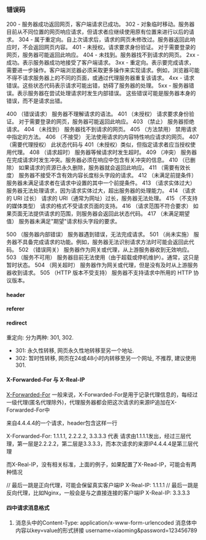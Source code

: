 ### 错误码
200 - 服务器成功返回网页，客户端请求已成功。 
302 - 对象临时移动。服务器目前从不同位置的网页响应请求，但请求者应继续使用原有位置来进行以后的请求。
304 - 属于重定向。自上次请求后，请求的网页未修改过。服务器返回此响应时，不会返回网页内容。
401 - 未授权。请求要求身份验证。 对于需要登录的网页，服务器可能返回此响应。
404 - 未找到。服务器找不到请求的网页。
2xx - 成功。表示服务器成功地接受了客户端请求。
3xx - 重定向。表示要完成请求，需要进一步操作。客户端浏览器必须采取更多操作来实现请求。例如，浏览器可能不得不请求服务器上的不同的页面，或通过代理服务器重复该请求。
4xx - 请求错误。这些状态代码表示请求可能出错，妨碍了服务器的处理。
5xx - 服务器错误。表示服务器在尝试处理请求时发生内部错误。 这些错误可能是服务器本身的错误，而不是请求出错。


400 （错误请求） 服务器不理解请求的语法。
401 （未授权） 请求要求身份验证。 对于需要登录的网页，服务器可能返回此响应。
403 （禁止） 服务器拒绝请求。
404 （未找到） 服务器找不到请求的网页。
405 （方法禁用） 禁用请求中指定的方法。
406 （不接受） 无法使用请求的内容特性响应请求的网页。
407 （需要代理授权） 此状态代码与 401（未授权）类似，但指定请求者应当授权使用代理。
408 （请求超时） 服务器等候请求时发生超时。
409 （冲突） 服务器在完成请求时发生冲突。服务器必须在响应中包含有关冲突的信息。
410 （已删除） 如果请求的资源已永久删除，服务器就会返回此响应。
411 （需要有效长度） 服务器不接受不含有效内容长度标头字段的请求。
412 （未满足前提条件） 服务器未满足请求者在请求中设置的其中一个前提条件。
413 （请求实体过大） 服务器无法处理请求，因为请求实体过大，超出服务器的处理能力。
414 （请求的 URI 过长） 请求的 URI（通常为网址）过长，服务器无法处理。
415 （不支持的媒体类型） 请求的格式不受请求页面的支持。
416 （请求范围不符合要求） 如果页面无法提供请求的范围，则服务器会返回此状态代码。
417 （未满足期望值） 服务器未满足"期望"请求标头字段的要求。

500 （服务器内部错误） 服务器遇到错误，无法完成请求。
501 （尚未实施） 服务器不具备完成请求的功能。例如，服务器无法识别请求方法时可能会返回此代码。
502 （错误网关） 服务器作为网关或代理，从上游服务器收到无效响应。
503 （服务不可用） 服务器目前无法使用（由于超载或停机维护）。通常，这只是暂时状态。
504 （网关超时） 服务器作为网关或代理，但是没有及时从上游服务器收到请求。
505 （HTTP 版本不受支持） 服务器不支持请求中所用的 HTTP 协议版本。





#### header

#### referer

#### redirect
重定向: 分为两种: 301, 302. 
- 301: 永久性转移, 网页永久性地转移至另一个地址. 
- 302: 暂时性转移, 网页在24或48小时内转移至另一个网址, 不推荐, 建议使用301.

#### X-Forwarded-For 与 X-Real-IP
[X-Forwarded-For](https://imququ.com/post/x-forwarded-for-header-in-http.html)
一般来说，X-Forwarded-For是用于记录代理信息的，每经过一级代理(匿名代理除外)，代理服务器都会把这次请求的来源IP追加在X-Forwarded-For中

来自4.4.4.4的一个请求，header包含这样一行

X-Forwarded-For: 1.1.1.1, 2.2.2.2, 3.3.3.3
代表 请求由1.1.1.1发出，经过三层代理，第一层是2.2.2.2，第二层是3.3.3.3，而本次请求的来源IP4.4.4.4是第三层代理

而X-Real-IP，没有相关标准，上面的例子，如果配置了X-Read-IP，可能会有两种情况

// 最后一跳是正向代理，可能会保留真实客户端IP
X-Real-IP: 1.1.1.1
// 最后一跳是反向代理，比如Nginx，一般会是与之直接连接的客户端IP
X-Real-IP: 3.3.3.3

#### 四中请求消息格式
1. 消息头中的Content-Type: application/x-www-form-urlencoded 
   消息体中内容以key=value的形式拼接 
username=xiaoming&password=123456789 